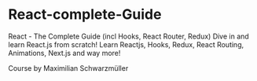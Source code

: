 # React-complete-Guide

React - The Complete Guide (incl Hooks, React Router, Redux)
Dive in and learn React.js from scratch! Learn Reactjs, Hooks, Redux, React Routing, Animations, Next.js and way more!

Course by Maximilian Schwarzmüller
